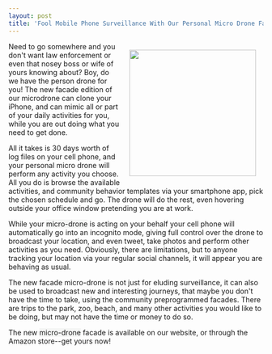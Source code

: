 ```yaml
---
layout: post
title: 'Fool Mobile Phone Surveillance With Our Personal Micro Drone Facade  #DesignFiction'
---
```

<p><img style="padding: 15px;" src="http://kinlane-productions.s3.amazonaws.com/api-evangelist-site/blog/micro-drone.jpg" alt="" width="250" align="right" /></p>
<p>Need to go somewhere and you don't want law enforcement&nbsp;or even that nosey boss or wife of yours knowing about? Boy, do we have the person drone for you! The new facade edition of our microdrone can clone your iPhone, and can mimic all or part of your daily activities for you, while you are out doing what you need to get done.</p>
<p>All it takes is 30 days worth of log files on your cell phone, and your personal micro drone will perform any activity you choose. All you do is browse the available activities, and community behavior templates via your smartphone app, pick the chosen schedule&nbsp;and go. The drone will do the rest, even hovering outside your office window pretending you are at work.</p>
<p>While your&nbsp;<span style="background-color: #f5f6f5;">micro-drone</span>&nbsp;is acting on your behalf your cell phone will automatically&nbsp;go into an incognito mode, giving full control over the drone to broadcast your location, and even tweet, take photos and perform other activities as you need. Obviously, there are limitations, but to anyone tracking your location via your regular social channels, it will appear you are behaving as usual.</p>
<p>The new facade micro-drone is not just for eluding surveillance, it can also be used to broadcast new and interesting journeys, that maybe you don't have the time to take, using the community preprogrammed facades. There are trips to the park, zoo, beach, and many other activities you would like to be doing, but may not have the time or money to do so.</p>
<p>The new&nbsp;<span style="background-color: #f5f6f5;">micro-drone</span>&nbsp;facade is available on our website, or through the Amazon store--get yours now!</p>